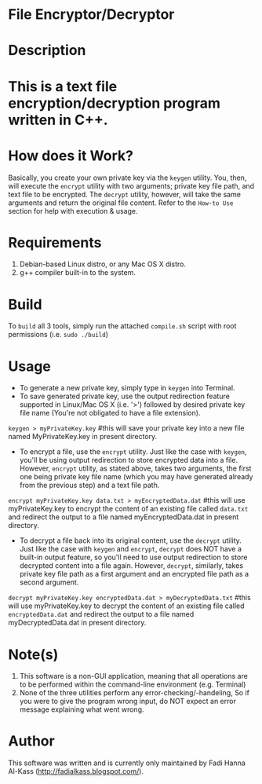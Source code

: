 File Encryptor/Decryptor
=========================================

Description
============
<h1> This is a text file encryption/decryption program written in C++. </h1>


How does it Work?
=================
Basically, you create your own private key via the `keygen` utility. You, then, will execute the `encrypt` utility with two arguments; private key file path, and text file to be encrypted. The `decrypt` utility, however, will take the same arguments and return the original file content. Refer to the `How-to Use` section for help with execution & usage.


Requirements
=============
  1. Debian-based Linux distro, or any Mac OS X distro.
  2. g++ compiler built-in to the system.


Build
==============
To `build` all 3 tools, simply run the attached `compile.sh` script with root permissions (i.e. `sudo ./build`)


Usage
===========
  - To generate a new private key, simply type in `keygen` into Terminal.
  - To save generated private key, use the output redirection feature supported in Linux/Mac OS X (i.e. '>') followed by desired private key file name (You're not obligated to have a file extension).
  
  `keygen > myPrivateKey.key` #this will save your private key into a new file named MyPrivateKey.key in present directory.
  
  - To encrypt a file, use the `encrypt` utility. Just like the case with `keygen`, you'll be using output redirection to store encrypted data into a file. However, `encrypt` utility, as stated above, takes two arguments, the first one being private key file name (which you may have generated already from the previous step) and a text file path.
  
  `encrypt myPrivateKey.key data.txt > myEncryptedData.dat` #this will use myPrivateKey.key to encrypt the content of an existing file called `data.txt` and redirect the output to a file named myEncryptedData.dat in present directory.    
  
  - To decrypt a file back into its original content, use the `decrypt` utility. Just like the case with `keygen` and `encrypt`, `decrypt` does NOT have a built-in output feature, so you'll need to use output redirection to store decrypted content into a file again. However, `decrypt`, similarly, takes private key file path as a first argument and an encrypted file path as a second argument.

  `decrypt myPrivateKey.key encryptedData.dat > myDecryptedData.txt` #this will use myPrivateKey.key to decrypt the content of an existing file called `encryptedData.dat` and redirect the output to a file named myDecryptedData.dat in present directory.    

 
Note(s)
========
1. This software is a non-GUI application, meaning that all operations are to be performed within the command-line environment (e.g. Terminal)
2. None of the three utilities perform any error-checking/-handeling, So if you were to give the program wrong input, do NOT expect an error message explaining what went wrong. 


Author
=======
This software was written and is currently only maintained by Fadi Hanna Al-Kass (http://fadialkass.blogspot.com/).
